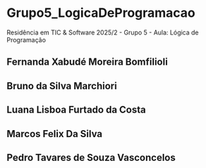 # Grupo5_LogicaDeProgramacao
Residência em TIC &amp; Software 2025/2 - Grupo 5 - Aula: Lógica de Programação

## Fernanda Xabudé Moreira Bomfilioli
## Bruno da Silva Marchiori
## Luana Lisboa Furtado da Costa
##	Marcos Felix Da Silva
##	Pedro Tavares de Souza Vasconcelos
